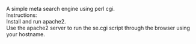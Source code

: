 A simple meta search engine using perl cgi.  
Instructions:  
  Install and run apache2.  
  Use the apache2 server to run the se.cgi script through the browser using your hostname.  
  
